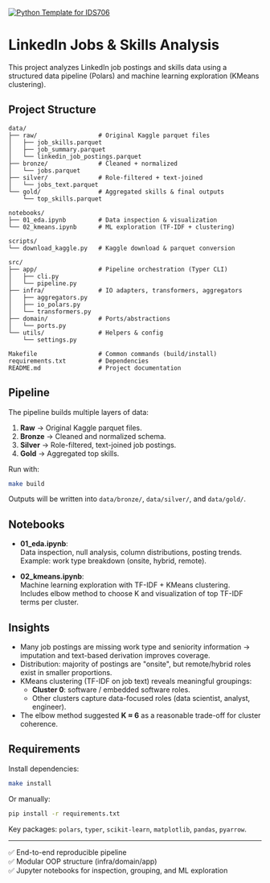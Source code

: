 [![Python Template for IDS706](https://github.com/JayWu0512/duke-mids-courses/actions/workflows/ids706-ci.yml/badge.svg)](https://github.com/JayWu0512/duke-mids-courses/actions/workflows/ids706-ci.yml)

# LinkedIn Jobs & Skills Analysis

This project analyzes LinkedIn job postings and skills data using a structured data pipeline (Polars) and machine learning exploration (KMeans clustering).

## Project Structure

```
data/
├── raw/                 # Original Kaggle parquet files
│   ├── job_skills.parquet
│   ├── job_summary.parquet
│   └── linkedin_job_postings.parquet
├── bronze/              # Cleaned + normalized
│   └── jobs.parquet
├── silver/              # Role-filtered + text-joined
│   └── jobs_text.parquet
└── gold/                # Aggregated skills & final outputs
    └── top_skills.parquet

notebooks/
├── 01_eda.ipynb         # Data inspection & visualization
└── 02_kmeans.ipynb      # ML exploration (TF-IDF + clustering)

scripts/
└── download_kaggle.py   # Kaggle download & parquet conversion

src/
├── app/                 # Pipeline orchestration (Typer CLI)
│   ├── cli.py
│   └── pipeline.py
├── infra/               # IO adapters, transformers, aggregators
│   ├── aggregators.py
│   ├── io_polars.py
│   └── transformers.py
├── domain/              # Ports/abstractions
│   └── ports.py
└── utils/               # Helpers & config
    └── settings.py

Makefile                 # Common commands (build/install)
requirements.txt         # Dependencies
README.md                # Project documentation
```

## Pipeline

The pipeline builds multiple layers of data:

1. **Raw** → Original Kaggle parquet files.
2. **Bronze** → Cleaned and normalized schema.
3. **Silver** → Role-filtered, text-joined job postings.
4. **Gold** → Aggregated top skills.

Run with:

```bash
make build
```

Outputs will be written into `data/bronze/`, `data/silver/`, and `data/gold/`.

## Notebooks

- **01_eda.ipynb**:  
  Data inspection, null analysis, column distributions, posting trends.  
  Example: work type breakdown (onsite, hybrid, remote).

- **02_kmeans.ipynb**:  
  Machine learning exploration with TF-IDF + KMeans clustering.  
  Includes elbow method to choose K and visualization of top TF-IDF terms per cluster.

## Insights

- Many job postings are missing work type and seniority information → imputation and text-based derivation improves coverage.
- Distribution: majority of postings are "onsite", but remote/hybrid roles exist in smaller proportions.
- KMeans clustering (TF-IDF on job text) reveals meaningful groupings:  
  - **Cluster 0**: software / embedded software roles.  
  - Other clusters capture data-focused roles (data scientist, analyst, engineer).  
- The elbow method suggested **K ≈ 6** as a reasonable trade-off for cluster coherence.

## Requirements

Install dependencies:

```bash
make install
```

Or manually:

```bash
pip install -r requirements.txt
```

Key packages: `polars`, `typer`, `scikit-learn`, `matplotlib`, `pandas`, `pyarrow`.

---

✅ End-to-end reproducible pipeline  
✅ Modular OOP structure (infra/domain/app)  
✅ Jupyter notebooks for inspection, grouping, and ML exploration  
